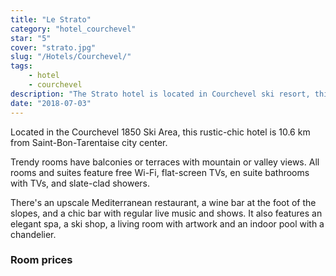 ```yaml
---
title: "Le Strato"
category: "hotel_courchevel"
star: "5"
cover: "strato.jpg"
slug: "/Hotels/Courchevel/"
tags:
    - hotel
    - courchevel
description: "The Strato hotel is located in Courchevel ski resort, this hotel is one of the 5 luxurious luxury motel of Courchevel 1850."
date: "2018-07-03"
--- 
```

 
<!-- # Description of Strato -->
Located in the Courchevel 1850 Ski Area, this rustic-chic hotel is 10.6 km from Saint-Bon-Tarentaise city center.

Trendy rooms have balconies or terraces with mountain or valley views. All rooms and suites feature free Wi-Fi, flat-screen TVs, en suite bathrooms with TVs, and slate-clad showers.

There's an upscale Mediterranean restaurant, a wine bar at the foot of the slopes, and a chic bar with regular live music and shows. It also features an elegant spa, a ski shop, a living room with artwork and an indoor pool with a chandelier.

### Room prices